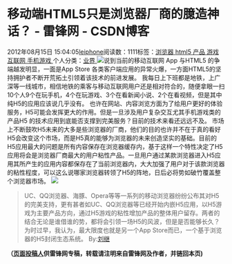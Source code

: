 
# 移动端HTML5只是浏览器厂商的臆造神话？ - 雷锋网 - CSDN博客


2012年08月15日 15:04:05[leiphone](https://me.csdn.net/leiphone)阅读数：1111标签：[浏览器																](https://so.csdn.net/so/search/s.do?q=浏览器&t=blog)[html5																](https://so.csdn.net/so/search/s.do?q=html5&t=blog)[产品																](https://so.csdn.net/so/search/s.do?q=产品&t=blog)[游戏																](https://so.csdn.net/so/search/s.do?q=游戏&t=blog)[互联网																](https://so.csdn.net/so/search/s.do?q=互联网&t=blog)[手机游戏																](https://so.csdn.net/so/search/s.do?q=手机游戏&t=blog)[
							](https://so.csdn.net/so/search/s.do?q=互联网&t=blog)[
																					](https://so.csdn.net/so/search/s.do?q=游戏&t=blog)个人分类：[业界																](https://blog.csdn.net/leiphone/article/category/873390)
[
																								](https://so.csdn.net/so/search/s.do?q=游戏&t=blog)
[
				](https://so.csdn.net/so/search/s.do?q=产品&t=blog)
[
			](https://so.csdn.net/so/search/s.do?q=产品&t=blog)
[
		](https://so.csdn.net/so/search/s.do?q=html5&t=blog)
[
	](https://so.csdn.net/so/search/s.do?q=浏览器&t=blog)
![](http://www.leiphone.com/wp-content/uploads/2012/08/w3chtml5logo-150x150.png)说到当前的移动互联网
 App 与HTML5 的争端越发明显，一面是App Store 各类客户端应用的异常火爆，一方面HTML5的坚持拥护者不断开荒拓土引领着该技术的前进发展。
我每日上下班都是地铁，上广深等一线城市，相信地铁的乘客与移动互联网用户还是相对符合的，随便拿眼一扫10个人9个在玩手机，4个在玩游戏、3个在看新闻小说、2个在看视频，但是其中纯H5的应用应该说几乎没有。
也许在网站、内容浏览方面为了给用户更好的体验服务，H5可能会发挥更大的作用。但是一旦涉及用户复杂交互尤其手机游戏类的产品H5 的技术应用到底能否支撑到完美服务？目前的技术来看还远远不及。
市场上不断鼓吹H5未来的大多是些浏览器的厂商，他们的目的也许并不在于真的看好H5会改变这个市场，而是H5真的能够为浏览器的未来创造坚实的基础。目前的H5应用最大的问题是所有内容保存在浏览器缓存内，基于这样一个特性决定了H5应用将会是浏览器厂商最大的用户粘性产品。一旦用户通过某款浏览器进入H5应用其所产生的应用内容都保存在了当前浏览器内，大大加强了用户对于该款浏览器的粘性程度，可以这么说哪家浏览器转领了H5的阵地，日后必将势如破竹覆盖整个浏览器市场。
![](http://www.leiphone.com/wp-content/uploads/2012/08/html5.jpg)
>UC、QQ浏览器、海豚、Opera等等一系列的移动浏览器纷纷公布其对H5的完美支持，更有甚者如UC、QQ浏览器等已经开始内嵌H5应用，以H5游戏为主要产品方向，通过H5游戏的粘性增加产品的整体用户留存。两者的结合无论是谁借谁的势，都将会引领一场H5的风波，但是是否能够长久？为时过早，我认为，最大限度也就是另一个App Store而已，一个基于浏览器的H5封闭生态系统。
By:[刘继](http://clubye.com/?p=1231)

**（****[页面投稿人](http://www.leiphone.com/author/%E9%A1%B5%E9%9D%A2%E6%8A%95%E7%A8%BF%E4%BA%BA)****供****雷锋网****专稿，转载请注明来自雷锋网及作者，并链回本页)**

